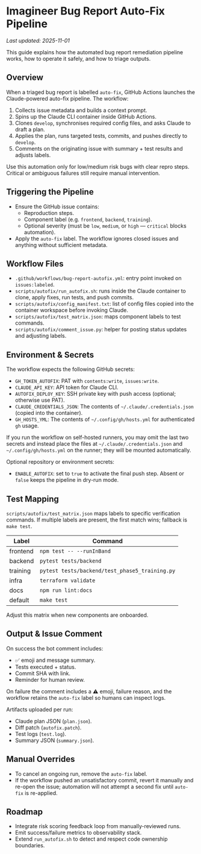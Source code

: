 # Imagineer Bug Report Auto-Fix Pipeline

_Last updated: 2025-11-01_

This guide explains how the automated bug report remediation pipeline works, how to
operate it safely, and how to triage outputs.

## Overview

When a triaged bug report is labelled `auto-fix`, GitHub Actions launches the
Claude-powered auto-fix pipeline. The workflow:

1. Collects issue metadata and builds a context prompt.
2. Spins up the Claude CLI container inside GitHub Actions.
3. Clones `develop`, synchronises required config files, and asks Claude to draft a plan.
4. Applies the plan, runs targeted tests, commits, and pushes directly to `develop`.
5. Comments on the originating issue with summary + test results and adjusts labels.

Use this automation only for low/medium risk bugs with clear repro steps. Critical or
ambiguous failures still require manual intervention.

## Triggering the Pipeline

- Ensure the GitHub issue contains:
  - Reproduction steps.
  - Component label (e.g. `frontend`, `backend`, `training`).
  - Optional severity (must be `low`, `medium`, or `high` — `critical` blocks automation).
- Apply the `auto-fix` label. The workflow ignores closed issues and anything without
  sufficient metadata.

## Workflow Files

- `.github/workflows/bug-report-autofix.yml`: entry point invoked on `issues:labeled`.
- `scripts/autofix/run_autofix.sh`: runs inside the Claude container to clone, apply
  fixes, run tests, and push commits.
- `scripts/autofix/config_manifest.txt`: list of config files copied into the
  container workspace before invoking Claude.
- `scripts/autofix/test_matrix.json`: maps component labels to test commands.
- `scripts/autofix/comment_issue.py`: helper for posting status updates and adjusting labels.

## Environment & Secrets

The workflow expects the following GitHub secrets:

- `GH_TOKEN_AUTOFIX`: PAT with `contents:write`, `issues:write`.
- `CLAUDE_API_KEY`: API token for Claude CLI.
- `AUTOFIX_DEPLOY_KEY`: SSH private key with push access (optional; otherwise use PAT).
- `CLAUDE_CREDENTIALS_JSON`: The contents of `~/.claude/.credentials.json` (copied into the container).
- `GH_HOSTS_YML`: The contents of `~/.config/gh/hosts.yml` for authenticated `gh` usage.

If you run the workflow on self-hosted runners, you may omit the last two secrets
and instead place the files at `~/.claude/.credentials.json` and
`~/.config/gh/hosts.yml` on the runner; they will be mounted automatically.

Optional repository or environment secrets:

- `ENABLE_AUTOFIX`: set to `true` to activate the final push step. Absent or `false`
  keeps the pipeline in dry-run mode.

## Test Mapping

`scripts/autofix/test_matrix.json` maps labels to specific verification commands.
If multiple labels are present, the first match wins; fallback is `make test`.

| Label     | Command                         |
|-----------|---------------------------------|
| frontend  | `npm test -- --runInBand`       |
| backend   | `pytest tests/backend`          |
| training  | `pytest tests/backend/test_phase5_training.py` |
| infra     | `terraform validate`            |
| docs      | `npm run lint:docs`             |
| default   | `make test`                     |

Adjust this matrix when new components are onboarded.

## Output & Issue Comment

On success the bot comment includes:

- ✅ emoji and message summary.
- Tests executed + status.
- Commit SHA with link.
- Reminder for human review.

On failure the comment includes a ⚠️ emoji, failure reason, and the workflow retains
the `auto-fix` label so humans can inspect logs.

Artifacts uploaded per run:

- Claude plan JSON (`plan.json`).
- Diff patch (`autofix.patch`).
- Test logs (`test.log`).
- Summary JSON (`summary.json`).

## Manual Overrides

- To cancel an ongoing run, remove the `auto-fix` label.
- If the workflow pushed an unsatisfactory commit, revert it manually and re-open the
  issue; automation will not attempt a second fix until `auto-fix` is re-applied.

## Roadmap

- Integrate risk scoring feedback loop from manually-reviewed runs.
- Emit success/failure metrics to observability stack.
- Extend `run_autofix.sh` to detect and respect code ownership boundaries.

